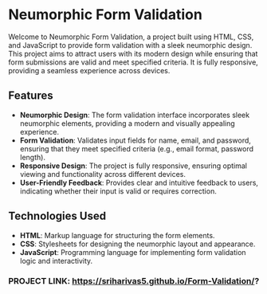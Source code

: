 # Neumorphic Form Validation

Welcome to Neumorphic Form Validation, a project built using HTML, CSS, and JavaScript to provide form validation with a sleek neumorphic design. This project aims to attract users with its modern design while ensuring that form submissions are valid and meet specified criteria. It is fully responsive, providing a seamless experience across devices.

## Features

- **Neumorphic Design**: The form validation interface incorporates sleek neumorphic elements, providing a modern and visually appealing experience.
- **Form Validation**: Validates input fields for name, email, and password, ensuring that they meet specified criteria (e.g., email format, password length).
- **Responsive Design**: The project is fully responsive, ensuring optimal viewing and functionality across different devices.
- **User-Friendly Feedback**: Provides clear and intuitive feedback to users, indicating whether their input is valid or requires correction.

## Technologies Used

- **HTML**: Markup language for structuring the form elements.
- **CSS**: Stylesheets for designing the neumorphic layout and appearance.
- **JavaScript**: Programming language for implementing form validation logic and interactivity.
### PROJECT LINK: https://sriharivas5.github.io/Form-Validation/?
